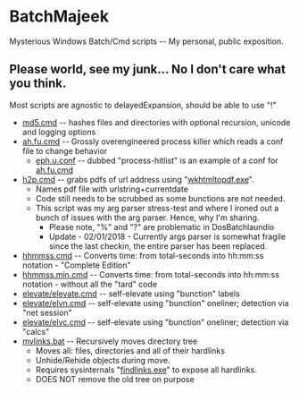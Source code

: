# BatchMajeek
Mysterious Windows Batch/Cmd scripts -- My personal, public exposition.

## Please world, see my junk... No I don't care what you think.
Most scripts are agnostic to delayedExpansion, should be able to use "!"
- [md5.cmd](../master/md5.cmd ) -- hashes files and directories with optional recursion, unicode and logging options
- [ah.fu.cmd](../master/ah.fu.cmd ) -- Grossly overengineered process killer which reads a conf file to change behavior
  - [eph.u.conf](../master/eph.u.conf ) -- dubbed "process-hitlist" is an example of a conf for [ah.fu.cmd](../master/ah.fu.cmd )
- [h2p.cmd](../master/h2p.cmd ) -- grabs pdfs of url address using "[wkhtmltopdf.exe](https://wkhtmltopdf.org/downloads.html)".  
  - Names pdf file with urlstring+currentdate
  - Code still needs to be scrubbed as some bunctions are not needed.
  - This script was my arg parser stress-test and where I ironed out a bunch of issues with the arg parser.  Hence, why I'm sharing.
    - Please note, "%" and "?" are problematic in DosBatchlaundio
	- Update - 02/01/2018 - Currently args parser is somewhat fragile since the last checkin, the entire parser has been replaced.
- [hhmmss.cmd](../master/hhmmss.cmd ) -- Converts time: from total-seconds into hh:mm:ss notation - "Complete Edition"
- [hhmmss.min.cmd](../master/hhmmss.min.cmd ) -- Converts time: from total-seconds into hh:mm:ss notation - without all the "tard" code
- [elevate/elevate.cmd](../master/elevate/elevate.cmd ) -- self-elevate using "bunction" labels
- [elevate/elvn.cmd](../master/elevate/elvn.cmd ) -- self-elevate using "bunction" oneliner; detection via "net session"
- [elevate/elvc.cmd](../master/elevate/elvc.cmd ) -- self-elevate using "bunction" oneliner; detection via "calcs"
- [mvlinks.bat](../master/mvlinks.bat ) -- Recursively moves directory tree
  - Moves all: files, directories and all of their hardlinks
  - Unhide/Rehide objects during move.
  - Requires sysinternals "[findlinks.exe](https://docs.microsoft.com/en-us/sysinternals/downloads/findlinks )" to expose all hardlinks.
  - DOES NOT remove the old tree on purpose
  